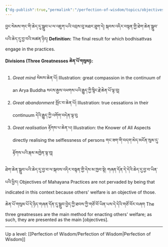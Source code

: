 ```yaml
---
{"dg-publish":true,"permalink":"/perfection-of-wisdom/topics/objectives-of-mahayana-practices/"}
---
```


བྱང་སེམས་གང་གི་ཆེད་དུ་སྒྲུབ་པ་ལ་འཇུག་པའི་འབྲས་བུ་མཐར་ཐུག་དེ། སྐབས་འདིར་བསྟན་གྱི་ཐེག་ཆེན་སྒྲུབ་པའི་ཆེད་དུ་བྱ་བའི་མཚན་ཉིད།
**Definition:** The final result for which bodhisattvas engage in the practices.

**Divisions (Three Greatnesses ཆེན་པོ་གསུམ།):**
1. *Great mind* སེམས་ཆེན་པོ།
   Illustration: great compassion in the continuum of an Arya Buddha 
   སངས་རྒྱས་འཕགས་པའི་རྒྱུད་ཀྱི་སྙིང་རྗེ་ཆེན་པོ་ལྟ་བུ།
2. *Great abandonment* སྤོང་བ་ཆེན་པོ།
   Illustration: true cessations in their continuum དེའི་རྒྱུད་ཀྱི་འགོག་བདེན་ལྟ་བུ
3. *Great realisation* རྟོགས་པ་ཆེན་པ།
   Illustration: the Knower of All Aspects directly realising the selflessness of persons 
   གང་ཟག་གི་བདག་མེད་མངོན་སུམ་དུ་རྟོགས་པའི་རྣམ་མཁྱེན་ལྟ་བུ།


ཐེག་ཆེན་སྒྲུབ་པའི་ཆེད་དུ་བྱ་བ་ལ་སྐབས་འདིར་བསྟན་གྱི་དེས་མ་ཁྱབ་སྟེ། གཞན་དོན་དེ་དེའི་ཆེད་དུ་བྱ་བ་ཡིན་པའི་ཕྱིར། 
Objectives of Mahayana Practices are not pervaded by being that indicated in this context because others' welfare is an objective of those.

ཆེན་པོ་གསུམ་པོ་དེ་ཉིད་གཞན་དོན་དུ་སྒྲུབ་བྱེད་ཀྱི་ཐབས་ཀྱི་གཙོ་བོ་ཡིན་པས་དེ་དེའི་གཙོ་བོར་བཞག
The three greatnesses are the main method for enacting others' welfare; as such, they are presented as the main [objectives].

---
Up a level: [[Perfection of Wisdom/Perfection of Wisdom\|Perfection of Wisdom]]